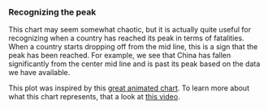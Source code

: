 ### Recognizing the peak
This chart may seem somewhat chaotic, but it is actually quite useful for recognizing when a country has reached its peak in terms of fatalities.
When a country starts dropping off from the mid line, this is a sign that the peak has been reached.
For example, we see that China has fallen significantly from the center mid line and is past its peak based on the data we have available.  

This plot was inspired by this [great animated chart](https://aatishb.com/covidtrends/).
To learn more about what this chart represents, that a look at [this video](https://www.youtube.com/watch?v=54XLXg4fYsc&feature=emb_title).